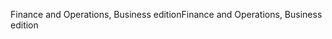 <span data-ttu-id="35f65-101">Finance and Operations, Business edition</span><span class="sxs-lookup"><span data-stu-id="35f65-101">Finance and Operations, Business edition</span></span>
